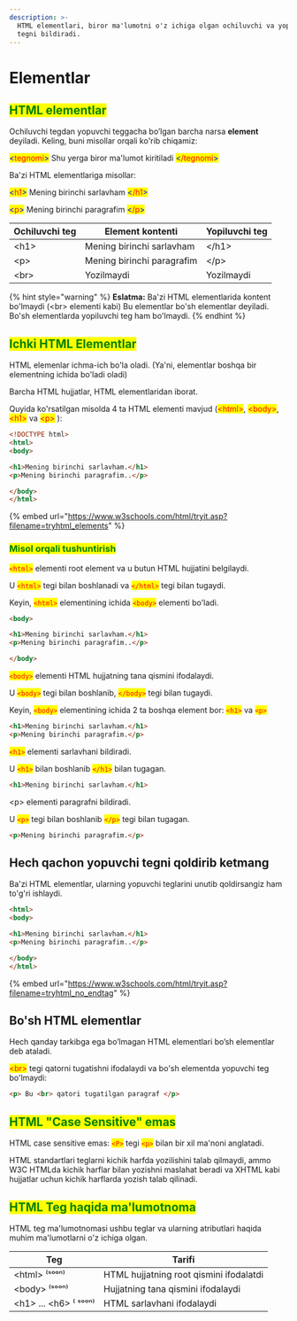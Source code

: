 ```yaml
---
description: >-
  HTML elementlari, biror ma'lumotni o'z ichiga olgan ochiluvchi va yopiluvchi
  tegni bildiradi.
---
```


# Elementlar

## <mark style="color:green;">HTML elementlar</mark>

Ochiluvchi tegdan yopuvchi teggacha bo’lgan barcha narsa **element** deyiladi. Keling, buni misollar orqali ko'rib chiqamiz:

<mark style="color:blue;"><</mark><mark style="color:red;">tegnomi</mark><mark style="color:blue;">></mark> Shu yerga biror ma'lumot kiritiladi <mark style="color:blue;"><</mark><mark style="color:red;">/tegnomi</mark><mark style="color:blue;">></mark>

Ba'zi HTML elementlariga misollar:

<mark style="color:blue;"><</mark><mark style="color:red;">h1</mark><mark style="color:blue;">></mark> Mening birinchi sarlavham <mark style="color:blue;"><</mark><mark style="color:red;">/h1</mark><mark style="color:blue;">></mark>

<mark style="color:blue;"><</mark><mark style="color:red;">p</mark><mark style="color:blue;">></mark> Mening birinchi paragrafim <mark style="color:blue;"><</mark><mark style="color:red;">/p</mark><mark style="color:blue;">></mark>

| Ochiluvchi teg | Element kontenti           | Yopiluvchi teg |
| -------------- | -------------------------- | -------------- |
| \<h1>          | Mening birinchi sarlavham  | \</h1>         |
| \<p>           | Mening birinchi paragrafim | \</p>          |
| \<br>          | Yozilmaydi                 | Yozilmaydi     |

{% hint style="warning" %}
**Eslatma:** Ba'zi HTML elementlarida kontent bo'lmaydi (\<br> elementi kabi) Bu elementlar bo'sh elementlar deyiladi.  Bo'sh elementlarda yopiluvchi teg ham bo'lmaydi.
{% endhint %}

## <mark style="color:green;">Ichki HTML Elementlar</mark>

HTML elemenlar ichma-ich bo'la oladi. (Ya'ni, elementlar boshqa bir elementning ichida bo'ladi oladi)

Barcha HTML hujjatlar, HTML elementlaridan iborat.

Quyida ko'rsatilgan misolda 4 ta HTML elementi mavjud (<mark style="color:red;">\<html></mark>, <mark style="color:red;">\<body></mark>, <mark style="color:red;">\<h1></mark> va <mark style="color:red;">\<p></mark> ):

```html
<!DOCTYPE html>
<html>
<body>

<h1>Mening birinchi sarlavham.</h1>
<p>Mening birinchi paragrafim..</p>

</body>
</html> 
```

{% embed url="https://www.w3schools.com/html/tryit.asp?filename=tryhtml_elements" %}

### <mark style="color:green;">Misol orqali tushuntirish</mark>

<mark style="color:red;">`<html>`</mark> elementi root element va u butun HTML hujjatini belgilaydi.

U <mark style="color:red;">`<html>`</mark> tegi bilan boshlanadi va <mark style="color:red;">`</html>`</mark> tegi bilan tugaydi.

Keyin, <mark style="color:red;">`<html>`</mark> elementining ichida <mark style="color:red;">`<body>`</mark> elementi bo'ladi.

```html
<body>

<h1>Mening birinchi sarlavham.</h1>
<p>Mening birinchi paragrafim..</p>

</body> 
```

<mark style="color:red;">`<body>`</mark> elementi HTML hujjatning tana qismini ifodalaydi.

U <mark style="color:red;">`<body>`</mark> tegi bilan boshlanib,  <mark style="color:red;">`</body>`</mark> tegi bilan tugaydi.

Keyin, <mark style="color:red;">`<body>`</mark> elementining ichida 2 ta boshqa element bor: <mark style="color:red;">`<h1>`</mark> va <mark style="color:red;">`<p>`</mark>

```html
<h1>Mening birinchi sarlavham.</h1>
<p>Mening birinchi paragrafim.</p>
```

<mark style="color:red;">`<h1>`</mark> elementi sarlavhani bildiradi.

U <mark style="color:red;">`<h1>`</mark> bilan boshlanib <mark style="color:red;">`</h1>`</mark> bilan tugagan.

```html
<h1>Mening birinchi sarlavham.</h1>
```

\<p> elementi paragrafni bildiradi.

U <mark style="color:red;">`<p>`</mark> tegi bilan boshlanib <mark style="color:red;">`</p>`</mark> tegi bilan tugagan.

```html
<p>Mening birinchi paragrafim.</p>
```

## Hech qachon yopuvchi tegni qoldirib ketmang

Ba'zi HTML elementlar, ularning yopuvchi teglarini unutib qoldirsangiz ham to'g'ri ishlaydi.

```html
<html>
<body>

<h1>Mening birinchi sarlavham.</h1>
<p>Mening birinchi paragrafim..</p>

</body>
</html>
```

{% embed url="https://www.w3schools.com/html/tryit.asp?filename=tryhtml_no_endtag" %}

## Bo'sh HTML elementlar&#x20;

Hech qanday tarkibga ega bo’lmagan HTML elementlari bo’sh elementlar deb ataladi.

<mark style="color:red;">\<br></mark> tegi qatorni tugatishni ifodalaydi va bo'sh elementda yopuvchi teg bo'lmaydi:

```html
<p> Bu <br> qatori tugatilgan paragraf </p>
```

## <mark style="color:green;">HTML "Case Sensitive" emas</mark>

HTML case sensitive emas: <mark style="color:red;">`<P>`</mark> tegi <mark style="color:red;">`<p>`</mark> bilan bir xil ma'noni anglatadi.

HTML standartlari teglarni kichik harfda yozilishini talab qilmaydi, ammo W3C HTMLda kichik harflar bilan yozishni maslahat beradi va XHTML kabi hujjatlar uchun kichik harflarda yozish talab qilinadi.

## <mark style="color:green;">HTML Teg haqida ma'lumotnoma</mark>

HTML teg ma'lumotnomasi ushbu teglar va ularning atributlari haqida muhim ma'lumotlarni o'z ichiga olgan.

| Teg                     | Tarifi                                  |
| ----------------------- | --------------------------------------- |
| \<html> ⁽ˢᵒᵒⁿ⁾          | HTML hujjatning root qismini ifodalatdi |
| \<body> ⁽ˢᵒᵒⁿ⁾          | Hujjatning tana qismini ifodalaydi      |
| \<h1> ... \<h6> ⁽ ˢᵒᵒⁿ⁾ | HTML sarlavhani ifodalaydi              |
